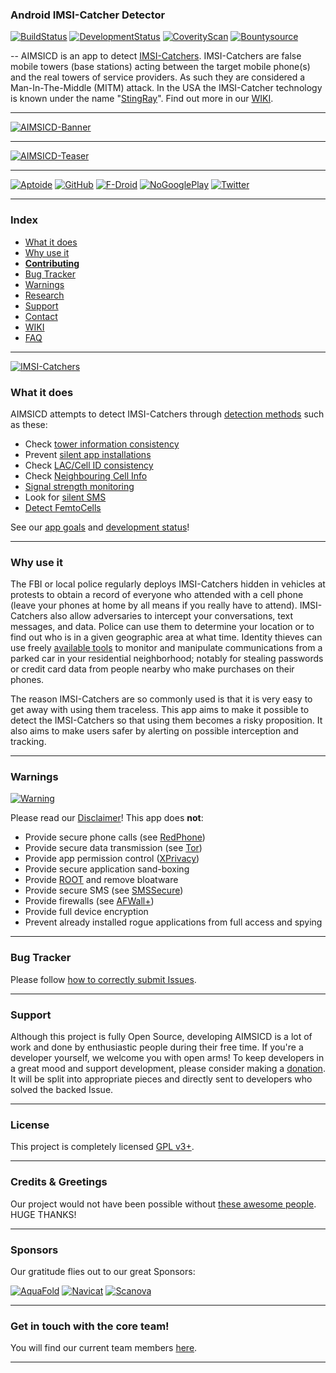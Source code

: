 ### Android IMSI-Catcher Detector

[![BuildStatus](https://travis-ci.org/SecUpwN/Android-IMSI-Catcher-Detector.svg)](https://travis-ci.org/SecUpwN/Android-IMSI-Catcher-Detector) [![DevelopmentStatus](http://img.shields.io/badge/Development_Status-ALPHA-brightgreen.svg)](https://github.com/SecUpwN/Android-IMSI-Catcher-Detector/wiki/Development-Status) [![CoverityScan](https://scan.coverity.com/projects/3346/badge.svg)](https://scan.coverity.com/projects/3346)
[![Bountysource](https://www.bountysource.com/badge/team?team_id=40338&style=bounties_received)](https://www.bountysource.com/teams/android-imsi-catcher-detector/issues?utm_source=Android%20IMSI-Catcher%20Detector&utm_medium=shield&utm_campaign=bounties_received)

--
AIMSICD is an app to detect [IMSI-Catchers](https://en.wikipedia.org/wiki/IMSI-catcher). IMSI-Catchers are false mobile towers (base stations) acting between the target mobile phone(s) and the real towers of service providers. As such they are considered a Man-In-The-Middle (MITM) attack. In the USA the IMSI-Catcher technology is known under the name "[StingRay](https://en.wikipedia.org/wiki/Stingray_phone_tracker)". Find out more in our [WIKI](https://github.com/SecUpwN/Android-IMSI-Catcher-Detector/wiki).

---

[![AIMSICD-Banner](https://spideroak.com/share/IFEU2U2JINCA/GitHub/home/SecUpwN/SpiderOak/PROMOTION/AIMSICD-Banner_Large.png)](https://github.com/SecUpwN/Android-IMSI-Catcher-Detector/wiki/Status-Icons)

---

[![AIMSICD-Teaser](https://spideroak.com/share/IFEU2U2JINCA/GitHub/home/SecUpwN/SpiderOak/PROMOTION/AIMSICD-Teaser.png)](https://github.com/SecUpwN/Android-IMSI-Catcher-Detector/wiki)

---

[![Aptoide](https://spideroak.com/share/IFEU2U2JINCA/GitHub/home/SecUpwN/SpiderOak/MISC/external/Aptoide.png)](http://aimsicd.store.aptoide.com/ "NOTE: Installs Aptoide-App first!")  [![GitHub](https://spideroak.com/share/IFEU2U2JINCA/GitHub/home/SecUpwN/SpiderOak/MISC/external/GitHub.png)](https://github.com/SecUpwN/Android-IMSI-Catcher-Detector/releases "GitHub Releases") [![F-Droid](https://spideroak.com/share/IFEU2U2JINCA/GitHub/home/SecUpwN/SpiderOak/MISC/external/F-Droid.png)](https://f-droid.org/repository/browse/?fdid=com.SecUpwN.AIMSICD "F-Droid Store")
[![NoGooglePlay](https://spideroak.com/share/IFEU2U2JINCA/GitHub/home/SecUpwN/SpiderOak/MISC/external/NoGooglePlay.png)](https://github.com/SecUpwN/Android-IMSI-Catcher-Detector/wiki/FAQ#q-why-wont-you-upload-your-app-to-the-google-play-store "Statement against GooglePlay")
[![Twitter](https://spideroak.com/share/IFEU2U2JINCA/GitHub/home/SecUpwN/SpiderOak/MISC/external/Twitter.png)](https://twitter.com/AIMSICD "Official Twitter-Account")

---

### Index

* [What it does](https://github.com/SecUpwN/Android-IMSI-Catcher-Detector#what-it-does)
* [Why use it](https://github.com/SecUpwN/Android-IMSI-Catcher-Detector#why-use-it)
* [**Contributing**](https://github.com/SecUpwN/Android-IMSI-Catcher-Detector/blob/development/CONTRIBUTING.md)
* [Bug Tracker](https://github.com/SecUpwN/Android-IMSI-Catcher-Detector/wiki/Submitting-Issues)
* [Warnings](https://github.com/SecUpwN/Android-IMSI-Catcher-Detector#warnings)
* [Research](https://spideroak.com/browse/share/AIMSICD/GitHub)
* [Support](https://github.com/SecUpwN/Android-IMSI-Catcher-Detector#support)
* [Contact](https://github.com/SecUpwN/Android-IMSI-Catcher-Detector/wiki/Contact)
* [WIKI](https://github.com/SecUpwN/Android-IMSI-Catcher-Detector/wiki)
* [FAQ](https://github.com/SecUpwN/Android-IMSI-Catcher-Detector/wiki/FAQ)

---

[![IMSI-Catchers](https://spideroak.com/share/IFEU2U2JINCA/GitHub/home/SecUpwN/SpiderOak/DOCUMENTATION/IMSI-Catchers/IMSI-Catchers.png)](https://github.com/SecUpwN/Android-IMSI-Catcher-Detector/wiki)

### What it does

AIMSICD attempts to detect IMSI-Catchers through [detection methods](https://github.com/SecUpwN/Android-IMSI-Catcher-Detector/issues/230) such as these:
    
* Check [tower information consistency](https://github.com/SecUpwN/Android-IMSI-Catcher-Detector/issues/253)
* Prevent [silent app installations](https://github.com/SecUpwN/Android-IMSI-Catcher-Detector/issues/151)
* Check [LAC/Cell ID consistency](https://github.com/SecUpwN/Android-IMSI-Catcher-Detector/issues/91)
* Check [Neighbouring Cell Info](https://github.com/SecUpwN/Android-IMSI-Catcher-Detector/issues/264)
* [Signal strength monitoring](https://github.com/SecUpwN/Android-IMSI-Catcher-Detector/issues/97)
* Look for [silent SMS](https://github.com/SecUpwN/Android-IMSI-Catcher-Detector/issues/69)
* [Detect FemtoCells](https://github.com/SecUpwN/Android-IMSI-Catcher-Detector/issues/6)

See our [app goals](https://github.com/SecUpwN/Android-IMSI-Catcher-Detector/wiki/Development-Status#application-goals) and [development status](https://github.com/SecUpwN/Android-IMSI-Catcher-Detector/wiki/Development-Status)!

---

### Why use it

The FBI or local police regularly deploys IMSI-Catchers hidden in vehicles at protests to obtain a record of everyone who attended with a cell phone (leave your phones at home by all means if you really have to attend). IMSI-Catchers also allow adversaries to intercept your conversations, text messages, and data. Police can use them to determine your location or to find out who is in a given geographic area at what time. Identity thieves can use freely [available tools](http://www.nsaplayset.org/) to monitor and manipulate communications from a parked car in your residential neighborhood; notably for stealing passwords or credit card data from people nearby who make purchases on their phones.

The reason IMSI-Catchers are so commonly used is that it is very easy to get away with using them traceless. This app aims to make it possible to detect the IMSI-Catchers so that using them becomes a risky proposition. It also aims to make users safer by alerting on possible interception and tracking.

---

### Warnings

[![Warning](https://spideroak.com/share/IFEU2U2JINCA/GitHub/home/SecUpwN/SpiderOak/DOCUMENTATION/Warning.png)](https://github.com/SecUpwN/Android-IMSI-Catcher-Detector/wiki/Development-Status)

Please read our [Disclaimer](https://github.com/SecUpwN/Android-IMSI-Catcher-Detector/blob/master/DISCLAIMER)! This app does **not**:

* Provide secure phone calls (see [RedPhone](https://github.com/WhisperSystems/RedPhone))
* Provide secure data transmission (see [Tor](https://www.torproject.org/))
* Provide app permission control ([XPrivacy](http://forum.xda-developers.com/xposed/modules/xprivacy-ultimate-android-privacy-app-t2320783))
* Provide secure application sand-boxing
* Provide [ROOT](http://www.xda-developers.com/root) and remove bloatware
* Provide secure SMS (see [SMSSecure](https://github.com/SMSSecure/SMSSecure))
* Provide firewalls (see [AFWall+](https://github.com/ukanth/afwall))
* Provide full device encryption
* Prevent already installed rogue applications from full access and spying

---

### Bug Tracker

Please follow [how to correctly submit Issues](https://github.com/SecUpwN/Android-IMSI-Catcher-Detector/wiki/Submitting-Issues).

---

### Support

Although this project is fully Open Source, developing AIMSICD is a lot of work and done by enthusiastic people during their free time. If you're a developer yourself, we welcome you with open arms! To keep developers in a great mood and support development, please consider making a [donation](https://github.com/SecUpwN/Android-IMSI-Catcher-Detector/wiki/Donations). It will be split into appropriate pieces and directly sent to developers who solved the backed Issue.

---

### License

This project is completely licensed [GPL v3+](https://github.com/SecUpwN/Android-IMSI-Catcher-Detector/blob/master/LICENSE).

---

### Credits & Greetings

Our project would not have been possible without [these awesome people](https://github.com/SecUpwN/Android-IMSI-Catcher-Detector/blob/master/app/src/main/assets/CREDITS). HUGE THANKS!

---

### Sponsors

Our gratitude flies out to our great Sponsors:

[![AquaFold](https://spideroak.com/share/IFEU2U2JINCA/GitHub/home/SecUpwN/SpiderOak/MISC/external/AquaFold.png)](http://www.aquafold.com) [![Navicat](https://spideroak.com/share/IFEU2U2JINCA/GitHub/home/SecUpwN/SpiderOak/MISC/external/Navicat.png)](http://www.navicat.com/) [![Scanova](https://spideroak.com/share/IFEU2U2JINCA/GitHub/home/SecUpwN/SpiderOak/MISC/external/Scanova.png)](http://scnv.io/r/25e7713950)

---

### Get in touch with the core team!

You will find our current team members [here](https://github.com/SecUpwN/Android-IMSI-Catcher-Detector/wiki/Contact).

---
